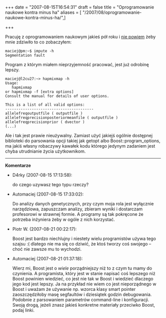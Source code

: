 +++
date = "2007-08-15T16:54:31"
draft = false
title = "Oprogramowanie naukowe kontra minus ha"
aliases = [ "/2007/08/oprogramowanie-naukowe-kontra-minus-ha/",]

+++

Pracuję z oprogramowaniem naukowym jakieś pół roku i [nie
powiem](http://automatthias.wordpress.com/2007/07/22/scientists-share-your-source-code/)
żeby mnie zdziwiło to co zobaczyłem:

    maciej@pm:~$ impute -h
    Segmentation fault
    
Program z którym miałem nieprzyjemność pracować, jest już odrobinę lepszy.

    maciej@l2cu27:~> hapmixmap -h
    Usage: 
       hapmixmap 
    or hapmixmap -f [extra options]
    Consult the manual for details of user options.
    
    This is a list of all valid options:
    ----------------------------------------
    allelefreqoutputfile ( outputfile )
    allelefreqprecisionposteriormeanfile ( outputfile )
    allelefreqprecisionprior ( dvector )
    (...)

Ale i tak jest prawie nieużywalny. Zamiast użyć jakiejś ogólnie dostępnej
biblioteki do parsowania opcji takiej jak getopt albo Boost::program_options,
ma jakiś własny robaczywy kawałek kodu którego jedynym zadaniem jest chyba
utrudnianie życia użytkownikom.

----
**Komentarze**

* D4rky (2007-08-15 17:13:58): <p>do czego uzywasz tego typu rzeczy?</p>
* Automaciej (2007-08-15 17:33:02): <p>Do analizy danych genetycznych, przy czym
  moja rola jest wyłącznie narzędziowa, zapuszczam analizy, zbieram wyniki i
  dostarczam profesorowi w strawnej formie. A programy są tak pokręcone że
  potrzeba inżyniera żeby w ogóle z nich korzystać.</p>
* Piotr W. (2007-08-21 00:22:17): <p>Boost jest bardzo niechlujny i niestety
  wielu programistów używa tego szajsu :( dlatego nie ma się co dziwić, że ktoś
  tworzy coś swojego &#8211; choć nie zawsze mu to wychodzi.</p>
* Automaciej (2007-08-21 01:37:18): <p>Wierz mi, Boost jest o <em>wiele</em>
  porządniejszy niż to z czym tu mamy do czynienia. A programista, który jest w
  stanie napisać coś lepszego niż Boost powinien wiedzieć, co jest nie tak w
  Boost i wiedzieć dlaczego jego kod jest lepszy. Ja na przykład nie wiem co
  jest nieporządnego w Boost i uważam że używanie np. wzorca klasy smart pointer
  zaoszczędziłoby masę segfaultów i dziesiątek godzin debugowania. Podobnie z
  parsowaniem parametrów command-line i konfiguracji. Swoją drogą, jeżeli znasz
  jakieś konkretne materiały przeciwko Boost, podaj linki.</p>
